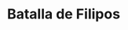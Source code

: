 ﻿---
title: "Batalla de Filipos"
permalink: periodes_233.html
layout: periode
dataInici: -42
sidebar: periodes
pares:
  - 62:
    title: "Tercera guerra civil"
    dataInici: "(-43)"
    dataFi: "(-42)"

fills:
jocsPrincipals:
jocsEscenaris:
jocsEpoca:
  - title: "Ancient Battles Deluxe Expansion Kit 1: Elephants at War"
    bggId: 37563
    escenari: "Philippi"

jocsEpocaEscenaris:
---
